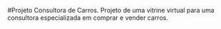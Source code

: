 #Projeto Consultora de Carros.
 Projeto de uma vitrine virtual para uma consultora especializada em comprar e vender carros.
